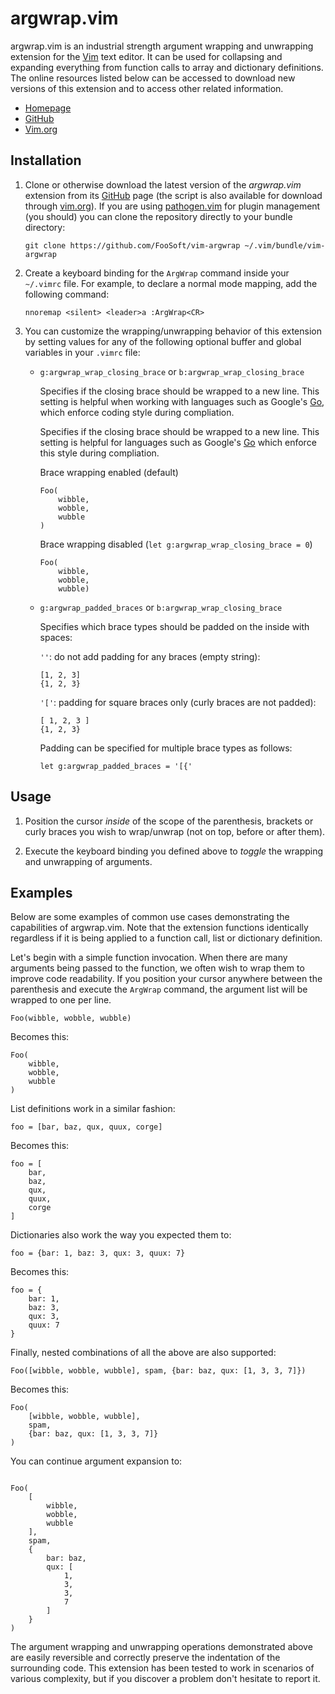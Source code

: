 # argwrap.vim

argwrap.vim is an industrial strength argument wrapping and unwrapping extension for the [Vim](http://www.vim.org/) text
editor. It can be used for collapsing and expanding everything from function calls to array and dictionary definitions.
The online resources listed below can be accessed to download new versions of this extension and to access other related
information.

*   [Homepage](http://foosoft.net/projects/vim-argwrap/)
*   [GitHub](https://github.com/FooSoft/vim-argwrap/)
*   [Vim.org](http://www.vim.org/scripts/script.php?script_id=5062)

## Installation

1.  Clone or otherwise download the latest version of the *argwrap.vim* extension from its
    [GitHub](https://github.com/FooSoft/vim-argwrap) page (the script is also available for download through
    [vim.org](http://www.vim.org/scripts/script.php?script_id=5062)). If you are using
    [pathogen.vim](https://github.com/tpope/vim-pathogen) for plugin management (you should) you can clone the
    repository directly to your bundle directory:

    `git clone https://github.com/FooSoft/vim-argwrap ~/.vim/bundle/vim-argwrap`

2.  Create a keyboard binding for the `ArgWrap` command inside your `~/.vimrc` file. For example, to declare a normal
    mode mapping, add the following command:

    `nnoremap <silent> <leader>a :ArgWrap<CR>`

3.  You can customize the wrapping/unwrapping behavior of this extension by setting values for any of the following
    optional buffer and global variables in your `.vimrc` file:

    *   `g:argwrap_wrap_closing_brace` or `b:argwrap_wrap_closing_brace`

        Specifies if the closing brace should be wrapped to a new line. This setting is helpful when working with
        languages such as Google's [Go](https://golang.org/project/), which enforce coding style during compliation.

        Specifies if the closing brace should be wrapped to a new line. This setting is helpful for languages such as
        Google's [Go](https://golang.org/) which enforce this style during compliation.

        Brace wrapping enabled (default)

        ```
        Foo(
            wibble,
            wobble,
            wubble
        )
        ```

        Brace wrapping disabled (`let g:argwrap_wrap_closing_brace = 0`)

        ```
        Foo(
            wibble,
            wobble,
            wubble)
        ```

    *   `g:argwrap_padded_braces` or `b:argwrap_wrap_closing_brace`

        Specifies which brace types should be padded on the inside with spaces:

        `''`: do not add padding for any braces (empty string):

        ```
        [1, 2, 3]
        {1, 2, 3}
        ```

        `'['`: padding for square braces only (curly braces are not padded):

        ```
        [ 1, 2, 3 ]
        {1, 2, 3}
        ```

        Padding can be specified for multiple brace types as follows:

        ```
        let g:argwrap_padded_braces = '[{'
        ```

## Usage

1.  Position the cursor *inside* of the scope of the parenthesis, brackets or curly braces you wish to wrap/unwrap (not
    on top, before or after them).

2.  Execute the keyboard binding you defined above to *toggle* the wrapping and unwrapping of arguments.

## Examples

Below are some examples of common use cases demonstrating the capabilities of argwrap.vim. Note that the extension
functions identically regardless if it is being applied to a function call, list or dictionary definition.

Let's begin with a simple function invocation. When there are many arguments being passed to the function, we often wish
to wrap them to improve code readability. If you position your cursor anywhere between the parenthesis and execute the
`ArgWrap` command, the argument list will be wrapped to one per line.

```
Foo(wibble, wobble, wubble)

```

Becomes this:

```
Foo(
    wibble,
    wobble,
    wubble
)

```

List definitions work in a similar fashion:

```
foo = [bar, baz, qux, quux, corge]
```

Becomes this:

```
foo = [
    bar,
    baz,
    qux,
    quux,
    corge
]
```

Dictionaries also work the way you expected them to:

```
foo = {bar: 1, baz: 3, qux: 3, quux: 7}
```

Becomes this:

```
foo = {
    bar: 1,
    baz: 3,
    qux: 3,
    quux: 7
}
```

Finally, nested combinations of all the above are also supported:

```
Foo([wibble, wobble, wubble], spam, {bar: baz, qux: [1, 3, 3, 7]})
```

Becomes this:


```
Foo(
    [wibble, wobble, wubble],
    spam,
    {bar: baz, qux: [1, 3, 3, 7]}
)

```

You can continue argument expansion to:


```

Foo(
    [
        wibble,
        wobble,
        wubble
    ],
    spam,
    {
        bar: baz,
        qux: [
            1,
            3,
            3,
            7
        ]
    }
)

```

The argument wrapping and unwrapping operations demonstrated above are easily reversible and correctly preserve the
indentation of the surrounding code. This extension has been tested to work in scenarios of various complexity, but if
you discover a problem don't hesitate to report it.
